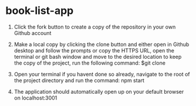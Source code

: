 # book-list-app

 1. Click the fork button to create a copy of the repository in your own Github account
 
 2. Make a local copy by clicking the clone button and either open in Github desktop and follow the prompts or copy the HTTPS URL, open the terminal or git       bash window and move to the desired location to keep the copy of the project,  run the following command: $git clone <HTTPS URL>
 
 3. Open your terminal if you havent done so already, navigate to the root of the project directory and run the command: npm start
 
 4. The application should automatically open up on your default browser on localhost:3001 
